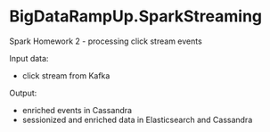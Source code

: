 # BigDataRampUp.SparkStreaming
Spark Homework 2 - processing click stream events

Input data:
- click stream from Kafka


Output: 
- enriched events in Cassandra
- sessionized and enriched data in Elasticsearch and Cassandra
